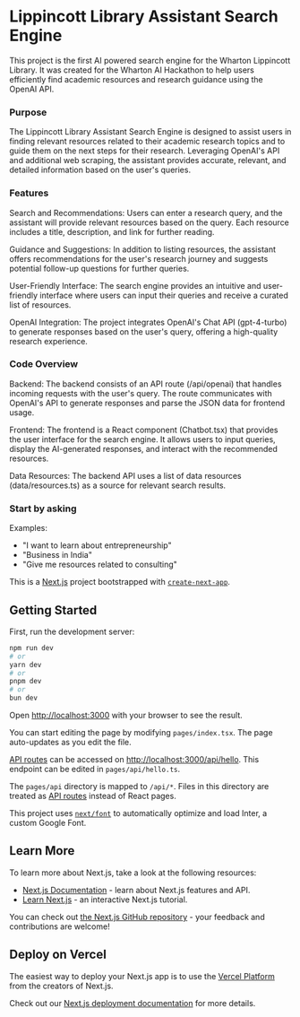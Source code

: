 # Lippincott Library Assistant Search Engine
This project is the first AI powered search engine for the Wharton Lippincott Library. It was created for the Wharton AI Hackathon to help users efficiently find academic resources and research guidance using the OpenAI API.

### Purpose
The Lippincott Library Assistant Search Engine is designed to assist users in finding relevant resources related to their academic research topics and to guide them on the next steps for their research. Leveraging OpenAI's API and additional web scraping, the assistant provides accurate, relevant, and detailed information based on the user's queries.

### Features
Search and Recommendations: Users can enter a research query, and the assistant will provide relevant resources based on the query. Each resource includes a title, description, and link for further reading.

Guidance and Suggestions: In addition to listing resources, the assistant offers recommendations for the user's research journey and suggests potential follow-up questions for further queries.

User-Friendly Interface: The search engine provides an intuitive and user-friendly interface where users can input their queries and receive a curated list of resources.

OpenAI Integration: The project integrates OpenAI's Chat API (gpt-4-turbo) to generate responses based on the user's query, offering a high-quality research experience.

### Code Overview
Backend: The backend consists of an API route (/api/openai) that handles incoming requests with the user's query. The route communicates with OpenAI's API to generate responses and parse the JSON data for frontend usage.

Frontend: The frontend is a React component (Chatbot.tsx) that provides the user interface for the search engine. It allows users to input queries, display the AI-generated responses, and interact with the recommended resources.

Data Resources: The backend API uses a list of data resources (data/resources.ts) as a source for relevant search results.

### Start by asking
Examples:
- "I want to learn about entrepreneurship"
- "Business in India"
- "Give me resources related to consulting"





This is a [Next.js](https://nextjs.org/) project bootstrapped with [`create-next-app`](https://github.com/vercel/next.js/tree/canary/packages/create-next-app).

## Getting Started

First, run the development server:

```bash
npm run dev
# or
yarn dev
# or
pnpm dev
# or
bun dev
```

Open [http://localhost:3000](http://localhost:3000) with your browser to see the result.

You can start editing the page by modifying `pages/index.tsx`. The page auto-updates as you edit the file.

[API routes](https://nextjs.org/docs/api-routes/introduction) can be accessed on [http://localhost:3000/api/hello](http://localhost:3000/api/hello). This endpoint can be edited in `pages/api/hello.ts`.

The `pages/api` directory is mapped to `/api/*`. Files in this directory are treated as [API routes](https://nextjs.org/docs/api-routes/introduction) instead of React pages.

This project uses [`next/font`](https://nextjs.org/docs/basic-features/font-optimization) to automatically optimize and load Inter, a custom Google Font.

## Learn More

To learn more about Next.js, take a look at the following resources:

- [Next.js Documentation](https://nextjs.org/docs) - learn about Next.js features and API.
- [Learn Next.js](https://nextjs.org/learn) - an interactive Next.js tutorial.

You can check out [the Next.js GitHub repository](https://github.com/vercel/next.js/) - your feedback and contributions are welcome!

## Deploy on Vercel

The easiest way to deploy your Next.js app is to use the [Vercel Platform](https://vercel.com/new?utm_medium=default-template&filter=next.js&utm_source=create-next-app&utm_campaign=create-next-app-readme) from the creators of Next.js.

Check out our [Next.js deployment documentation](https://nextjs.org/docs/deployment) for more details.
